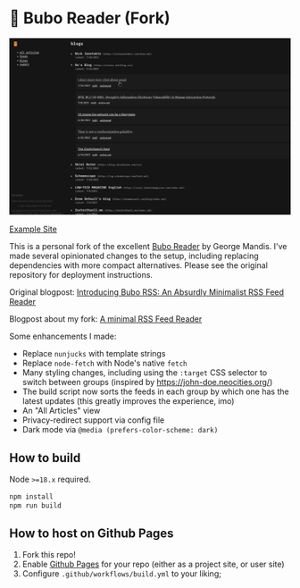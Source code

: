 # 🦉 Bubo Reader (Fork)

![screenshot](./screenshot.png)

[Example Site](https://kevinfiol.com/reader)

This is a personal fork of the excellent [Bubo Reader](https://github.com/georgemandis/bubo-rss) by George Mandis. I've made several opinionated changes to the setup, including replacing dependencies with more compact alternatives. Please see the original repository for deployment instructions.

Original blogpost: [Introducing Bubo RSS: An Absurdly Minimalist RSS Feed Reader](https://george.mand.is/2019/11/introducing-bubo-rss-an-absurdly-minimalist-rss-feed-reader/)

Blogpost about my fork: [A minimal RSS Feed Reader](https://kevinfiol.com/blog/a-minimal-rss-feed-reader/)

Some enhancements I made:

* Replace `nunjucks` with template strings
* Replace `node-fetch` with Node's native `fetch`
* Many styling changes, including using the `:target` CSS selector to switch between groups (inspired by https://john-doe.neocities.org/)
* The build script now sorts the feeds in each group by which one has the latest updates (this greatly improves the experience, imo)
* An "All Articles" view
* Privacy-redirect support via config file
* Dark mode via `@media (prefers-color-scheme: dark)`

## How to build

Node `>=18.x` required.

```shell
npm install
npm run build
```

## How to host on Github Pages

1. Fork this repo!
2. Enable [Github Pages](https://pages.github.com/) for your repo (either as a project site, or user site)
3. Configure `.github/workflows/build.yml` to your liking; 
